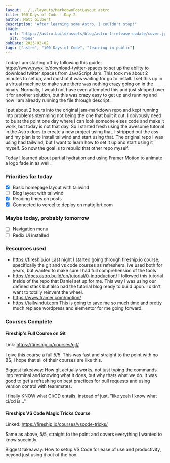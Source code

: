 ```yaml
---
layout: ../../layouts/MarkdownPostLayout.astro
title: 100 Days of Code - Day 2
author: Matt Gilbert
description: "After learning some Astro, I couldn't stop!"
image:
  url: "https://astro.build/assets/blog/astro-1-release-update/cover.jpeg"
  alt: "None"
pubDate: 2023-02-02
tags: ["astro", "100 Days of Code", "learning in public"]
---
```


Today I am starting off by following this guide: https://www.swyx.io/download-twitter-spaces to set up the ability to download twitter spaces from JavaScript Jam. This took me about 2 minutes to set up, and most of it was waiting for go to install. I set this up in a virtual machine to make sure there was nothing crazy going on in the binary. Normally, I would not have even attempted this and just skipped over it for another solution, but this was crazy easy to get up and running and now I am already running the file through descript.

I put about 2 hours into the original jam-markdown repo and kept running into problems stemming not being the one that built it out. I obivously need to be at the point one day where I can look someone elses code and make it work, but today is not that day. So I started fresh using the awesome tutorial in the Astro docs to create a new project using that. I stripped out the css and my plan is to install tailwind and start using that. The original repo I was using had tailwind, but I want to learn how to set it up and start using it myself. So now the goal is to rebuild that other repo myself.

Today I learned about partial hydration and using Framer Motion to animate a logo fade in as well. 

### Priorities for today
- [X] Basic homepage layout with tailwind
- [ ] Blog layout with tailwind
- [x] Reading times on posts
- [x] Connected to vercel to deploy on mattglbrt.com
### Maybe today, probably tomorrow
- [ ] Navigation menu 
- [ ] Redix Ui installed

### Resources used
* https://fireship.io/ Last night I started going through fireship.io course, specifically the git and vs code courses as refreshers. Ive used both for years, but wanted to make sure I had full comprehension of the tools
* https://docs.astro.build/en/tutorial/0-introduction/ I followed this tutorial inside of the repo that Daniel set up for me. This way I was using our defined stack but also had the tutorial blog ready to build upon. I didn't want to totally reinvent the wheel.
* https://www.framer.com/motion/
* https://tailwindui.com This is going to save me so much time and pretty much replace wordpress and elementor for me going forward.

### Courses Complete
#### Fireship's Full Course on Git
Link: https://fireship.io/courses/git/ 

I give this course a full 5/5. This was fast and straight to the point with no BS, I hope that all of their courses are like this.

Biggest takeaway: How git actually works, not just typing the commands into terminal and knowing what it does, but why thats what we do. It was good to get a refreshing on best practices for pull requests and using version control with teammates.

I finally KNOW what CI/CD entails, instead of just, "like yeah I know what ci/cd is..."

#### Fireships VS Code Magic Tricks Course
Linked: https://fireship.io/courses/vscode-tricks/

Same as above, 5/5, straight to the point and covers everything I wanted to know succintly. 

Biggest takeaway: How to setup VS Code for ease of use and productivity, beyond just using it out of the box.

